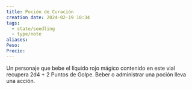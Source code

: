 ```yaml
---
title: Poción de Curación
creation date: 2024-02-19 10:34
tags:
  - state/seedling
  - type/note
aliases: 
Peso: 
Precio:
---
```


Un personaje que bebe el líquido rojo mágico contenido en este vial recupera 2d4 + 2 Puntos
de Golpe. Beber o administrar una poción lleva una acción.
